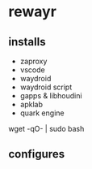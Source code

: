 # rewayr

## installs

- zaproxy 
- vscode
- waydroid
- waydroid script
- gapps & libhoudini
- apklab
- quark engine

wget -qO- <URL> | sudo bash

## configures